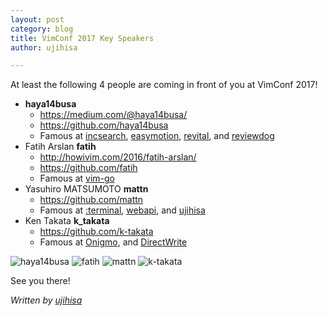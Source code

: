 ```yaml
---
layout: post
category: blog
title: VimConf 2017 Key Speakers
author: ujihisa

---
```


At least the following 4 people are coming in front of you at VimConf 2017!

* **haya14busa**
    * <https://medium.com/@haya14busa/>
    * <https://github.com/haya14busa>
    * Famous at [incsearch](https://github.com/haya14busa/incsearch.vim), [easymotion](https://github.com/easymotion/vim-easymotion), [revital](https://github.com/haya14busa/revital.vim), and [reviewdog](https://github.com/haya14busa/reviewdog)
* Fatih Arslan **fatih**
    * <http://howivim.com/2016/fatih-arslan/>
    * <https://github.com/fatih>
    * Famous at [vim-go](https://github.com/fatih/vim-go)
* Yasuhiro MATSUMOTO **mattn**
    * <https://github.com/mattn>
    * Famous at [:terminal](https://github.com/vim/vim/blob/master/runtime/doc/terminal.txt), [webapi](https://github.com/mattn/webapi-vim), and [ujihisa](https://github.com/mattn/ujihisa)
* Ken Takata **k_takata**
    * <https://github.com/k-takata>
    * Famous at [Onigmo](https://github.com/k-takata/Onigmo), and [DirectWrite](https://github.com/vim/vim/commit/b5a7a8b5451c6fe8a2cc1d5d86c42d9b9a50ef98)

![haya14busa](https://avatars2.githubusercontent.com/u/3797062?v=4&s=400)
![fatih](https://avatars3.githubusercontent.com/u/438920?v=4&s=400)
![mattn](https://avatars1.githubusercontent.com/u/10111?v=4&s=400)
![k-takata](https://avatars0.githubusercontent.com/u/840186?v=4&s=400)

See you there!

*Written by [ujihisa](https://github.com/ujihisa)*
